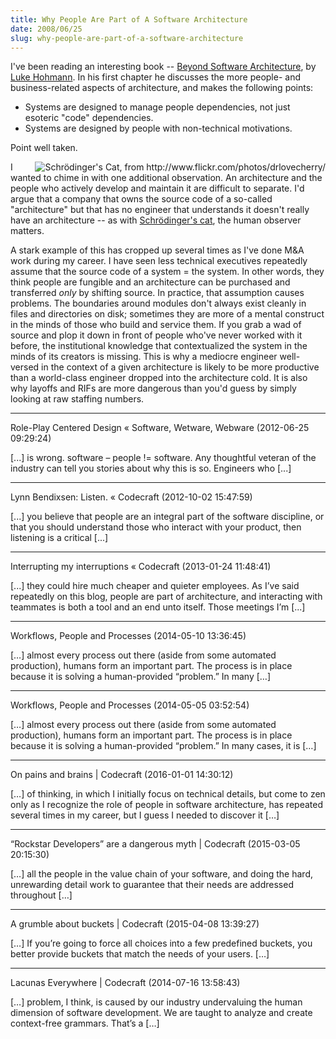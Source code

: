 ```yaml
---
title: Why People Are Part of A Software Architecture
date: 2008/06/25
slug: why-people-are-part-of-a-software-architecture
---
```


I've been reading an interesting book -- <a href="http://books.google.com/books?id=7nF6nuLC7m4C&printsec=frontcover&dq=beyond+software+architecture&ei=0_CQSNHgHqXKjgGPsO31Dg&sig=ACfU3U0yo_wtkIjvxJKzoz6HE8HS3ZtO_Q" target="luke">Beyond Software Architecture</a>, by <a target="luke" href="http://www.lukehohmann.com/">Luke Hohmann</a>. In his first chapter he discusses the more people- and business-related aspects of architecture, and makes the following points:
<ul>
	<li>Systems are designed to manage people dependencies, not just esoteric "code" dependencies.</li>
	<li>Systems are designed by people with non-technical motivations.</li>
</ul>

Point well taken.

<img align="right" src="http://farm7.staticflickr.com/6101/6230395373_1d7576f8ce_d.jpg" alt="Schrödinger's Cat, from http://www.flickr.com/photos/drlovecherry/" />I wanted to chime in with one additional observation. An architecture and the people who actively develop and maintain it are difficult to separate. I'd argue that a company that owns the source code of a so-called "architecture" but that has no engineer that understands it doesn't really have an architecture -- as with <a href="http://en.wikipedia.org/wiki/Schroedinger%27s_cat">Schrödinger's cat</a>, the human observer matters.

A stark example of this has cropped up several times as I've done M&A work during my career. I have seen less technical executives repeatedly assume that the source code of a system = the system. In other words, they think people are fungible and an architecture can be purchased and transferred *only* by shifting source. In practice, that assumption causes problems. The boundaries around modules don't always exist cleanly in files and directories on disk; sometimes they are more of a mental construct in the minds of those who build and service them. If you grab a wad of source and plop it down in front of people who've never worked with it before, the institutional knowledge that contextualized the system in the minds of its creators is missing. This is why a mediocre engineer well-versed in the context of a given architecture is likely to be more productive than a world-class engineer dropped into the architecture cold. It is also why layoffs and RIFs are more dangerous than you'd guess by simply looking at raw staffing numbers.

---

Role-Play Centered Design &laquo; Software, Wetware, Webware (2012-06-25 09:29:24)

[...] is wrong. software – people != software. Any thoughtful veteran of the industry can tell you stories about why this is so. Engineers who [...]

---

Lynn Bendixsen: Listen. &laquo; Codecraft (2012-10-02 15:47:59)

[...] you believe that people are an integral part of the software discipline, or that you should understand those who interact with your product, then listening is a critical [...]

---

Interrupting my interruptions &laquo; Codecraft (2013-01-24 11:48:41)

[...] they could hire much cheaper and quieter employees. As I’ve said repeatedly on this blog, people are part of architecture, and interacting with teammates is both a tool and an end unto itself. Those meetings I’m [...]

---

Workflows, People and Processes (2014-05-10 13:36:45)

[…] almost every process out there (aside from some automated production), humans form an important part. The process is in place because it is solving a human-provided “problem.” In many […]

---

Workflows, People and Processes (2014-05-05 03:52:54)

[…] almost every process out there (aside from some automated production), humans form an important part. The process is in place because it is solving a human-provided “problem.” In many cases, it is […]

---

On pains and brains | Codecraft (2016-01-01 14:30:12)

[…] of thinking, in which I initially focus on technical details, but come to zen only as I recognize the role of people in software architecture, has repeated several times in my career, but I guess I needed to discover it […]

---

&#8220;Rockstar Developers&#8221; are a dangerous myth | Codecraft (2015-03-05 20:15:30)

[…] all the people in the value chain of your software, and doing the hard, unrewarding detail work to guarantee that their needs are addressed throughout […]

---

A grumble about buckets | Codecraft (2015-04-08 13:39:27)

[…] If you’re going to force all choices into a few predefined buckets, you better provide buckets that match the needs of your users. […]

---

Lacunas Everywhere | Codecraft (2014-07-16 13:58:43)

[…] problem, I think, is caused by our industry undervaluing the human dimension of software development. We are taught to analyze and create context-free grammars. That’s a […]